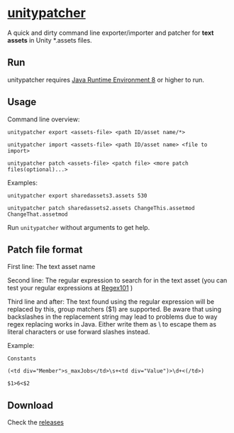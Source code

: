 # [unitypatcher](https://github.com/synogen/unitypatcher)
A quick and dirty command line exporter/importer and patcher for **text assets** in Unity *.assets files.

## Run

unitypatcher requires [Java Runtime Environment 8](http://www.oracle.com/technetwork/java/javase/downloads/jre8-downloads-2133155.html) or higher to run.

## Usage

Command line overview:

`unitypatcher export <assets-file> <path ID/asset name/*>`

`unitypatcher import <assets-file> <path ID/asset name> <file to import>`

`unitypatcher patch <assets-file> <patch file> <more patch files(optional)...>`

Examples: 

`unitypatcher export sharedassets3.assets 530`

`unitypatcher patch sharedassets2.assets ChangeThis.assetmod ChangeThat.assetmod`


Run `unitypatcher` without arguments to get help.

## Patch file format

First line: The text asset name

Second line: The regular expression to search for in the text asset (you can test your regular expressions at [Regex101](https://regex101.com/) )

Third line and after: The text found using the regular expression will be replaced by this, group matchers ($1) are supported. Be aware that using backslashes in the replacement string may lead to problems due to way regex replacing works in Java. Either write them as \\ to escape them as literal characters or use forward slashes instead. 


Example:

`Constants`

`(<td div="Member">s_maxJobs</td>\s+<td div="Value")>\d+<(/td>)`

`$1>6<$2`


## Download

Check the [releases](https://github.com/synogen/unitypatcher/releases)
 

